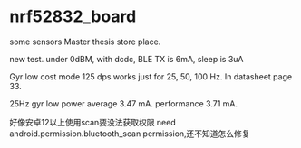 # nrf52832_board
some sensors
Master thesis store place.



new test. under 0dBM, with dcdc, BLE TX is 6mA, sleep is 3uA

Gyr low cost mode 125 dps works just for 25, 50, 100 Hz. In datasheet page 33.

25Hz gyr low power average 3.47 mA. performance 3.71 mA.


好像安卓12以上使用scan要没法获取权限 need android.permission.bluetooth_scan permission,还不知道怎么修复
